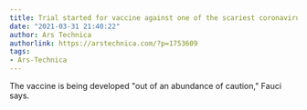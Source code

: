 ```yaml
---
title: Trial started for vaccine against one of the scariest coronavirus variants
date: "2021-03-31 21:40:22"
author: Ars Technica
authorlink: https://arstechnica.com/?p=1753609
tags:
- Ars-Technica
---
```

The vaccine is being developed "out of an abundance of caution," Fauci says.